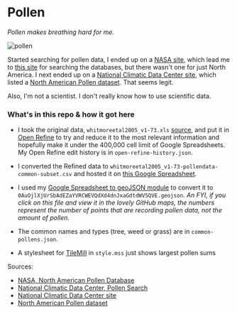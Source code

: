 # Pollen

_Pollen makes breathing hard for me._

![pollen](https://raw.github.com/jlord/pollen/master/initialpollenmap.png)

Started searching for pollen data, I ended up on a [NASA site](http://gcmd.gsfc.nasa.gov/KeywordSearch/Metadata.do?Portal=GCMD&KeywordPath=&EntryId=EARTH_ATM_NGDC_PALEO_POLLEN1&MetadataView=Data&MetadataType=0&lbnode=mdlb4), which lead me to [this site](http://hurricane.ncdc.noaa.gov/pls/paleox/f?p=518:1:2139012306693191:::APP:PROXYTOSEARCH:16:) for searching the databases, but there wasn't one for just North America. I next ended up on a [National Climatic Data Center site](http://www.ncdc.noaa.gov/paleo/pollen.html), which listed a [North American Pollen dataset](http://www.ncdc.noaa.gov/cgi-bin/good-bye.pl?src=http://www.lpc.uottawa.ca/data/modern/). That seems legit. 

Also, I'm not a scientist. I don't really know how to use scientific data.

### What's in this repo & how it got here

- I took the original data, `whitmoreetal2005_v1-73.xls` [source](http://www.lpc.uottawa.ca/data/modern/), and put it in [Open Refine](http://openrefine.org/) to try and reduce it to the most relevant information and hopefully make it under the 400,000 cell limit of Google Spreadsheets. My Open Refine edit history is in `open-refine-history.json`.

- I converted the Refined data to `whitmoreetal2005_v1-73-pollendata-common-subset.csv` and hosted it on [this Google Spreadsheet](https://docs.google.com/a/github.com/spreadsheet/ccc?key=0AuOjlXjUrSbAdEZaYVRCWEVQdXd4dnJxaGdtdWV5QVE#gid=0).

- I used my [Google Spreadsheet to geoJSON module](http://www.github.com/jlord/gs2geojson) to convert it to `0AuOjlXjUrSbAdEZaYVRCWEVQdXd4dnJxaGdtdWV5QVE.geojson`. _An FYI, if you click on this file and view it in the lovely GitHub maps, the numbers represent the number of points that are recording pollen data, not the amount of pollen._

- The common names and types (tree, weed or grass) are in `common-pollens.json`.

- A stylesheet for [TileMill](http://www.mapbox.com/tilemill) in `style.mss` just shows largest pollen sums






Sources:
- [NASA, North American Pollen Database](http://gcmd.gsfc.nasa.gov/KeywordSearch/Metadata.do?Portal=GCMD&KeywordPath=&EntryId=EARTH_ATM_NGDC_PALEO_POLLEN1&MetadataView=Data&MetadataType=0&lbnode=mdlb4)
- [National Climatic Data Center, Pollen Search](http://hurricane.ncdc.noaa.gov/pls/paleox/f?p=518:1:2139012306693191:::APP:PROXYTOSEARCH:16:0)
- [National Climatic Data Center site](http://www.ncdc.noaa.gov/paleo/pollen.html)
- [North American Pollen dataset](http://www.ncdc.noaa.gov/cgi-bin/good-bye.pl?src=http://www.lpc.uottawa.ca/data/modern/)
